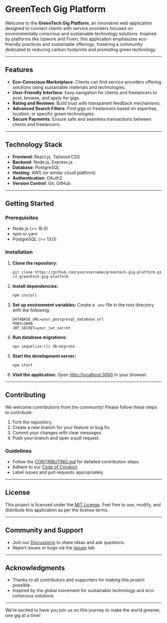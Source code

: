 # GreenTech Gig Platform

Welcome to the **GreenTech Gig Platform**, an innovative web application designed to connect clients with service providers focused on environmentally conscious and sustainable technology solutions. Inspired by platforms like Upwork and Fiverr, this application emphasizes eco-friendly practices and sustainable offerings, fostering a community dedicated to reducing carbon footprints and promoting green technology.

---

## **Features**
- **Eco-Conscious Marketplace**: Clients can find service providers offering solutions using sustainable materials and technologies.
- **User-Friendly Interface**: Easy navigation for clients and freelancers to post, browse, and apply for gigs.
- **Rating and Reviews**: Build trust with transparent feedback mechanisms.
- **Advanced Search Filters**: Find gigs or freelancers based on expertise, location, or specific green technologies.
- **Secure Payments**: Ensure safe and seamless transactions between clients and freelancers.

---

## **Technology Stack**
- **Frontend**: React.js, Tailwind CSS
- **Backend**: Node.js, Express.js
- **Database**: PostgreSQL
- **Hosting**: AWS (or similar cloud platform)
- **Authentication**: OAuth2
- **Version Control**: Git, GitHub

---

## **Getting Started**

### Prerequisites
- Node.js (>= 16.0)
- npm or yarn
- PostgreSQL (>= 13.0)

### Installation
1. **Clone the repository:**
   ```bash
   git clone https://github.com/yourusername/greentech-gig-platform.git
   cd greentech-gig-platform
   ```
2. **Install dependencies:**
   ```bash
   npm install
   ```
3. **Set up environment variables:**
   Create a `.env` file in the root directory with the following:
   ```env
   DATABASE_URL=your_postgresql_database_url
   PORT=3000
   JWT_SECRET=your_jwt_secret
   ```
4. **Run database migrations:**
   ```bash
   npx sequelize-cli db:migrate
   ```
5. **Start the development server:**
   ```bash
   npm start
   ```
6. **Visit the application:**
   Open [http://localhost:3000](http://localhost:3000) in your browser.

---

## **Contributing**

We welcome contributions from the community! Please follow these steps to contribute:
1. Fork the repository.
2. Create a new branch for your feature or bug fix.
3. Commit your changes with clear messages.
4. Push your branch and open a pull request.

### Guidelines
- Follow the [CONTRIBUTING.md](CONTRIBUTING.md) for detailed contribution steps.
- Adhere to our [Code of Conduct](CODE_OF_CONDUCT.md).
- Label issues and pull requests appropriately.

---

## **License**
This project is licensed under the [MIT License](LICENSE). Feel free to use, modify, and distribute this application as per the license terms.

---

## **Community and Support**
- Join our [Discussions](https://github.com/yourusername/greentech-gig-platform/discussions) to share ideas and ask questions.
- Report issues or bugs via the [Issues](https://github.com/yourusername/greentech-gig-platform/issues) tab.

---

## **Acknowledgments**
- Thanks to all contributors and supporters for making this project possible.
- Inspired by the global movement for sustainable technology and eco-conscious solutions.

---

We’re excited to have you join us on this journey to make the world greener, one gig at a time!
